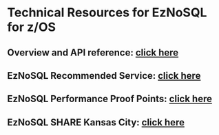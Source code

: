 # Technical Resources for EzNoSQL for z/OS
## Overview and API reference: [click here](EzNoSQL%20Documentation.md)
## EzNoSQL Recommended Service: [click here](EzNoSQL%20Recommended%20Service.pdf)
## EzNoSQL Performance Proof Points: [click here](EzNoSQL%20Performance%20Proof%20Points.pdf)
## EzNoSQL SHARE Kansas City: [click here](SHARE%20Kansas%20City20%EzNoSQL%20.pdf)
